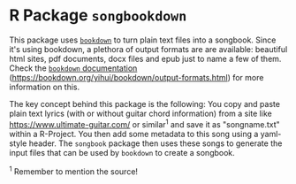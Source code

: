 


# R Package `songbookdown`

This package uses [`bookdown`](https://bookdown.org/yihui/bookdown/) to turn plain text files into a songbook. Since it's using bookdown, a plethora of output formats are are available: beautiful html sites, pdf documents, docx files and epub just to name a few of them. Check the [`bookdown` documentation ](https://bookdown.org/yihui/bookdown/)(https://bookdown.org/yihui/bookdown/output-formats.html) for more information on this. 

The key concept behind this package is the following: You copy and paste plain text lyrics (with or without guitar chord information) from a site like https://www.ultimate-guitar.com/ or similar<sup>1</sup> and save it as "songname.txt" within a R-Project. You then add some metadata to this song using a yaml-style header. The `songbook` package then uses these songs to generate the input files that can be used by `bookdown` to create a songbook. 


<sup>1</sup> Remember to mention the source!